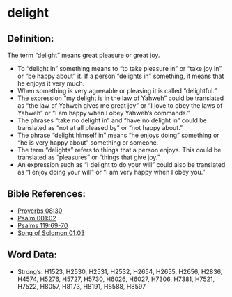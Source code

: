 # delight

## Definition:

The term “delight” means great pleasure or great joy.

* To “delight in” something means to “to take pleasure in” or “take joy in” or “be happy about” it. If a person “delights in” something, it means that he enjoys it very much.
* When something is very agreeable or pleasing it is called “delightful.”
* The expression “my delight is in the law of Yahweh” could be translated as “the law of Yahweh gives me great joy” or “I love to obey the laws of Yahweh” or “I am happy when I obey Yahweh’s commands.”
* The phrases “take no delight in” and “have no delight in” could be translated as “not at all pleased by” or “not happy about.”
* The phrase “delight himself in” means “he enjoys doing” something or “he is very happy about” something or someone.
* The term “delights” refers to things that a person enjoys. This could be translated as “pleasures” or “things that give joy.”
* An expression such as “I delight to do your will” could also be translated as “I enjoy doing your will” or “I am very happy when I obey you.”

## Bible References:

* [Proverbs 08:30](rc://en/tn/help/pro/08/30)
* [Psalm 001:02](rc://en/tn/help/psa/001/02)
* [Psalms 119:69-70](rc://en/tn/help/psa/119/069)
* [Song of Solomon 01:03](rc://en/tn/help/sng/01/03)

## Word Data:

* Strong’s: H1523, H2530, H2531, H2532, H2654, H2655, H2656, H2836, H4574, H5276, H5727, H5730, H6026, H6027, H7306, H7381, H7521, H7522, H8057, H8173, H8191, H8588, H8597
